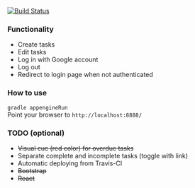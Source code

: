 [![Build Status](https://travis-ci.org/Serneum/gae-tasks.svg?branch=appengine)](https://travis-ci.org/Serneum/gae-tasks)

### Functionality
- Create tasks
- Edit tasks
- Log in with Google account
- Log out
- Redirect to login page when not authenticated

### How to use
`gradle appengineRun`  
Point your browser to `http://localhost:8888/`

### TODO (optional)
- ~~Visual cue (red color) for overdue tasks~~  
- Separate complete and incomplete tasks (toggle with link)  
- Automatic deploying from Travis-CI  
- ~~Bootstrap~~  
- ~~React~~  
